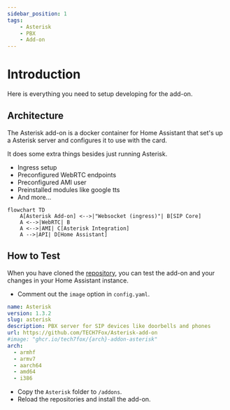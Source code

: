 ```yaml
---
sidebar_position: 1
tags:
    - Asterisk
    - PBX
    - Add-on
---
```


# Introduction

Here is everything you need to setup developing for the add-on.

## Architecture

The Asterisk add-on is a docker container for Home Assistant that set's up a Asterisk server and configures it to use with the card.

It does some extra things besides just running Asterisk.

- Ingress setup
- Preconfigured WebRTC endpoints
- Preconfigured AMI user
- Preinstalled modules like google tts
- And more...

```mermaid
flowchart TD
    A[Asterisk Add-on] <-->|"Websocket (ingress)"| B[SIP Core]
    A <-->|WebRTC| B
    A <-->|AMI| C[Asterisk Integration]
    A -->|API| D[Home Assistant]
```

## How to Test

When you have cloned the [repository](https://github.com/TECH7Fox/asterisk-hass-addons), you can test the add-on and your changes in your Home Assistant instance.

- Comment out the `image` option in `config.yaml`.

```yaml title="config.yaml" {6-6}
name: Asterisk
version: 1.3.2
slug: asterisk
description: PBX server for SIP devices like doorbells and phones
url: https://github.com/TECH7Fox/Asterisk-add-on
#image: "ghcr.io/tech7fox/{arch}-addon-asterisk"
arch:
  - armhf
  - armv7
  - aarch64
  - amd64
  - i386
``` 

- Copy the `Asterisk` folder to `/addons`.
- Reload the repositories and install the add-on.
